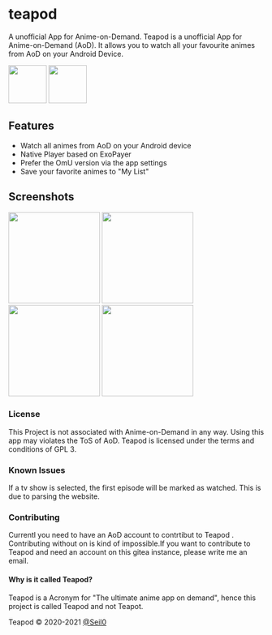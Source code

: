 # teapod

A unofficial App for Anime-on-Demand.
Teapod is a unofficial App for Anime-on-Demand (AoD). It allows you to watch all your favourite animes from AoD on your Android Device.

[<img src="https://fdroid.gitlab.io/artwork/badge/get-it-on.png" height="75">](https://f-droid.org/de/packages/org.mosad.teapod/)
[<img src="https://gitlab.com/IzzyOnDroid/repo/-/raw/master/assets/IzzyOnDroid.png" height="75">](https://apt.izzysoft.de/fdroid/index/apk/org.mosad.teapod)

## Features
* Watch all animes from AoD on your Android device
* Native Player based on ExoPayer
* Prefer the OmU version via the app settings
* Save your favorite animes to "My List"

## Screenshots
[<img src="https://www.mosad.xyz/images/Teapod/Teapod_Home.webp" width=180>](https://www.mosad.xyz/images/Teapod/Teapod_Home.webp)
[<img src="https://www.mosad.xyz/images/Teapod/Teapod_Library.webp" width=180>](https://www.mosad.xyz/images/Teapod/Teapod_Library.webp)
[<img src="https://www.mosad.xyz/images/Teapod/Teapod_Media.webp" width=180>](https://www.mosad.xyz/images/Teapod/Teapod_Media.webp)
[<img src="https://www.mosad.xyz/images/Teapod/Teapod_Search.webp" width=180>](https://www.mosad.xyz/images/Teapod/Teapod_Search.webp)

### License
This Project is not associated with Anime-on-Demand in any way. Using this app may violates the ToS of AoD. Teapod is licensed under the terms and conditions of GPL 3.

### Known Issues
If a tv show is selected, the first episode will be marked as watched. This is due to parsing the website.

### Contributing
Currentl you need to have an AoD account to contrtibut to Teapod . Contributing without on is kind of impossible.If you want to contribute to Teapod and need an account on this gitea instance, please write me an email.

#### Why is it called Teapod?
Teapod is a Acronym for "The ultimate anime app on demand", hence this project is called Teapod and not Teapot.

Teapod © 2020-2021 [@Seil0](https://git.mosad.xyz/Seil0)
